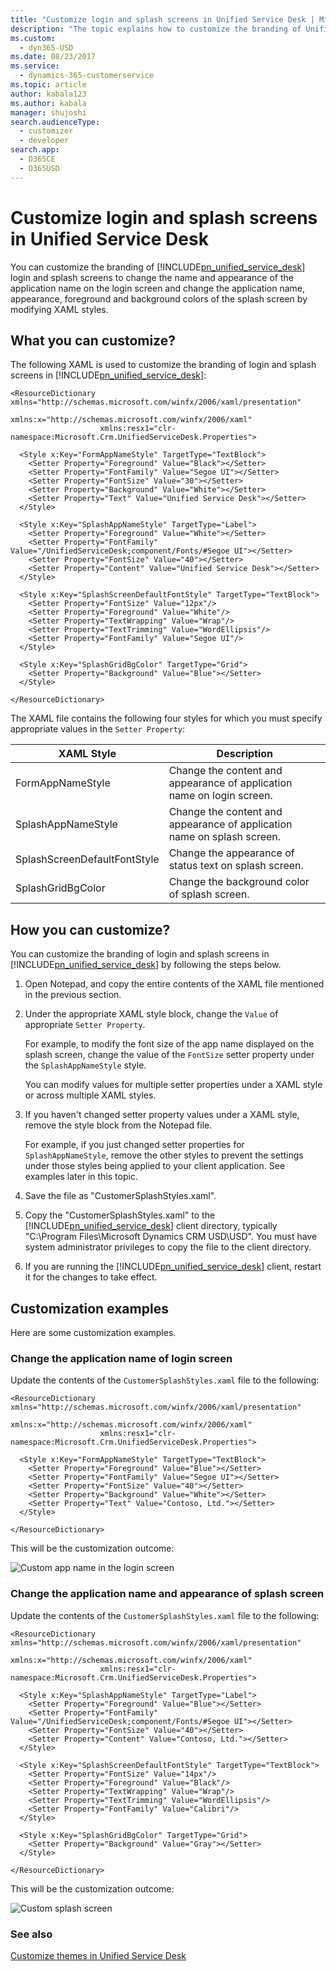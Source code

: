 ```yaml
---
title: "Customize login and splash screens in Unified Service Desk | MicrosoftDocs"
description: "The topic explains how to customize the branding of Unified Service Desk login and splash screens to change the name and appearance of the application name on the login screen and change the application name, appearance, foreground and background colors of the splash screen by modifying XAML styles."
ms.custom: 
  - dyn365-USD
ms.date: 08/23/2017
ms.service: 
  - dynamics-365-customerservice
ms.topic: article
author: kabala123
ms.author: kabala
manager: shujoshi
search.audienceType: 
  - customizer
  - developer
search.app: 
  - D365CE
  - D365USD
---
```

# Customize login and splash screens in Unified Service Desk
You can customize the branding of [!INCLUDE[pn_unified_service_desk](../includes/pn-unified-service-desk.md)] login and splash screens to change the name and appearance of the application name on the login screen and change the application name, appearance, foreground and background colors of the splash screen by modifying XAML styles.  
  
<a name="What"></a>   
## What you can customize?  
 The following XAML is used to customize the branding of login and splash screens in [!INCLUDE[pn_unified_service_desk](../includes/pn-unified-service-desk.md)]:  
  
```xaml  
<ResourceDictionary xmlns="http://schemas.microsoft.com/winfx/2006/xaml/presentation"  
                    xmlns:x="http://schemas.microsoft.com/winfx/2006/xaml"  
                    xmlns:resx1="clr-namespace:Microsoft.Crm.UnifiedServiceDesk.Properties">  
  
  <Style x:Key="FormAppNameStyle" TargetType="TextBlock">  
    <Setter Property="Foreground" Value="Black"></Setter>  
    <Setter Property="FontFamily" Value="Segoe UI"></Setter>  
    <Setter Property="FontSize" Value="30"></Setter>  
    <Setter Property="Background" Value="White"></Setter>  
    <Setter Property="Text" Value="Unified Service Desk"></Setter>  
  </Style>  
  
  <Style x:Key="SplashAppNameStyle" TargetType="Label">  
    <Setter Property="Foreground" Value="White"></Setter>  
    <Setter Property="FontFamily" Value="/UnifiedServiceDesk;component/Fonts/#Segoe UI"></Setter>  
    <Setter Property="FontSize" Value="40"></Setter>  
    <Setter Property="Content" Value="Unified Service Desk"></Setter>  
  </Style>  
  
  <Style x:Key="SplashScreenDefaultFontStyle" TargetType="TextBlock">  
    <Setter Property="FontSize" Value="12px"/>  
    <Setter Property="Foreground" Value="White"/>  
    <Setter Property="TextWrapping" Value="Wrap"/>  
    <Setter Property="TextTrimming" Value="WordEllipsis"/>  
    <Setter Property="FontFamily" Value="Segoe UI"/>  
  </Style>  
  
  <Style x:Key="SplashGridBgColor" TargetType="Grid">  
    <Setter Property="Background" Value="Blue"></Setter>  
  </Style>  
  
</ResourceDictionary>  
```  
  
 The XAML file contains the following four styles for which you must specify appropriate values in the `Setter Property`:  
  
|XAML Style|Description|  
|----------------|-----------------|  
|FormAppNameStyle|Change the content and appearance of application name on login screen.|  
|SplashAppNameStyle|Change the content and appearance of application name on splash screen.|  
|SplashScreenDefaultFontStyle|Change the appearance of status text on splash screen.|  
|SplashGridBgColor|Change the background color of splash screen.|  
  
<a name="How"></a>   
## How you can customize?  
 You can customize the  branding of login and splash screens in [!INCLUDE[pn_unified_service_desk](../includes/pn-unified-service-desk.md)] by following the steps below.  
  
1. Open Notepad, and copy the entire contents of the XAML file mentioned in the previous section.  
  
2. Under the appropriate XAML style block, change the `Value` of appropriate `Setter Property`.  
  
    For example, to modify the font size of the app name displayed on the splash screen, change the value of the `FontSize` setter property under the `SplashAppNameStyle` style.  
  
    You can modify values for multiple setter properties under a XAML style or across multiple XAML styles.  
  
3. If you haven't changed setter property values under a XAML style, remove the style block from the Notepad file.  
  
    For example, if you just changed setter properties for `SplashAppNameStyle`, remove the other styles to prevent the settings under those styles being applied to your client application. See examples later in this topic.  
  
4. Save the file as "CustomerSplashStyles.xaml".  
  
5. Copy the "CustomerSplashStyles.xaml" to the [!INCLUDE[pn_unified_service_desk](../includes/pn-unified-service-desk.md)] client directory, typically "C:\Program Files\Microsoft Dynamics CRM USD\USD". You must have system administrator privileges to copy the file to the client directory.  
  
6. If you are running the [!INCLUDE[pn_unified_service_desk](../includes/pn-unified-service-desk.md)] client, restart it for the changes to take effect.  
  
<a name="Examples"></a>   
## Customization examples  
 Here are some customization examples.  
  
### Change the application name of login screen  
 Update the contents of the `CustomerSplashStyles.xaml` file to the following:  
  
```  
<ResourceDictionary xmlns="http://schemas.microsoft.com/winfx/2006/xaml/presentation"  
                    xmlns:x="http://schemas.microsoft.com/winfx/2006/xaml"  
                    xmlns:resx1="clr-namespace:Microsoft.Crm.UnifiedServiceDesk.Properties">  
  
  <Style x:Key="FormAppNameStyle" TargetType="TextBlock">  
    <Setter Property="Foreground" Value="Blue"></Setter>  
    <Setter Property="FontFamily" Value="Segoe UI"></Setter>  
    <Setter Property="FontSize" Value="40"></Setter>  
    <Setter Property="Background" Value="White"></Setter>  
    <Setter Property="Text" Value="Contoso, Ltd."></Setter>  
  </Style>  
  
</ResourceDictionary>  
```  
  
 This will be the customization outcome:  
  
 ![Custom app name in the login screen](../unified-service-desk/media/usd-loginscreencustomization.png "Custom app name in the login screen")  
  
### Change the application name and appearance of splash screen  
 Update the contents of the `CustomerSplashStyles.xaml` file to the following:  
  
```xaml  
<ResourceDictionary xmlns="http://schemas.microsoft.com/winfx/2006/xaml/presentation"  
                    xmlns:x="http://schemas.microsoft.com/winfx/2006/xaml"  
                    xmlns:resx1="clr-namespace:Microsoft.Crm.UnifiedServiceDesk.Properties">  
  
  <Style x:Key="SplashAppNameStyle" TargetType="Label">  
    <Setter Property="Foreground" Value="Blue"></Setter>  
    <Setter Property="FontFamily" Value="/UnifiedServiceDesk;component/Fonts/#Segoe UI"></Setter>  
    <Setter Property="FontSize" Value="40"></Setter>  
    <Setter Property="Content" Value="Contoso, Ltd."></Setter>  
  </Style>  
  
  <Style x:Key="SplashScreenDefaultFontStyle" TargetType="TextBlock">  
    <Setter Property="FontSize" Value="14px"/>  
    <Setter Property="Foreground" Value="Black"/>  
    <Setter Property="TextWrapping" Value="Wrap"/>  
    <Setter Property="TextTrimming" Value="WordEllipsis"/>  
    <Setter Property="FontFamily" Value="Calibri"/>  
  </Style>  
  
  <Style x:Key="SplashGridBgColor" TargetType="Grid">  
    <Setter Property="Background" Value="Gray"></Setter>  
  </Style>  
  
</ResourceDictionary>  
```  
  
 This will be the customization outcome:  
  
 ![Custom splash screen](../unified-service-desk/media/usd-customsplashscreen.png "Custom splash screen")  
  
### See also  
 [Customize themes in Unified Service Desk](../unified-service-desk/customize-themes-in-unified-service-desk.md)
